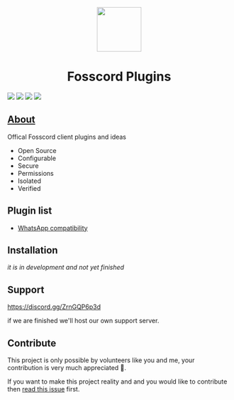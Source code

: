 <p align="center">
  <img width="100"  src="https://raw.githubusercontent.com/fosscord/fosscord/master/assets-rebrand/svg/Fosscord-Icon-Rounded-Subtract.svg" />
</p>
<h1 align="center">Fosscord Plugins</h1>

<p>
  <a href="https://discord.gg/ZrnGQP6p3d"><img src="https://img.shields.io/discord/806142446094385153?color=7489d5&logo=discord&logoColor=ffffff" /></a>
  <img src="https://img.shields.io/static/v1?label=Status&message=Development&color=blue">
  <a title="Crowdin" target="_blank" href="https://translate.fosscord.com/"><img src="https://badges.crowdin.net/fosscord/localized.svg"></a>
  <a href="https://opencollective.com/fosscord"><img src="https://opencollective.com/fosscord/tiers/badge.svg"></a>
</p>

## [About](https://github.com/fosscord/fosscord-plugins/wiki)

Offical Fosscord client plugins and ideas

-   Open Source
-   Configurable
-   Secure
-   Permissions
-   Isolated
-   Verified

## Plugin list

-   [WhatsApp compatibility](whatsapp/)

## Installation

_it is in development and not yet finished_

## Support

https://discord.gg/ZrnGQP6p3d

if we are finished we'll host our own support server.

## Contribute

This project is only possible by volunteers like you and me, your contribution is very much appreciated 🥺.

If you want to make this project reality and and you would like to contribute then [read this issue](https://github.com/fosscord/fosscord/issues/10) first.
